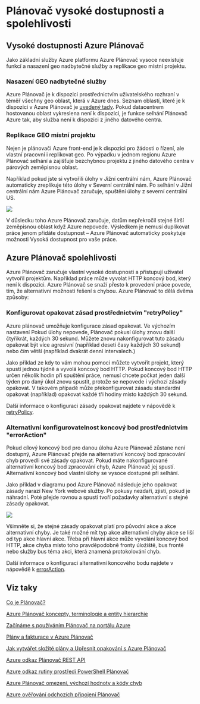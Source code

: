 <properties
 pageTitle="Plánovač vysoké dostupnosti a spolehlivosti"
 description="Plánovač vysoké dostupnosti a spolehlivosti"
 services="scheduler"
 documentationCenter=".NET"
 authors="derek1ee"
 manager="kevinlam1"
 editor=""/>
<tags
 ms.service="scheduler"
 ms.workload="infrastructure-services"
 ms.tgt_pltfrm="na"
 ms.devlang="dotnet"
 ms.topic="article"
 ms.date="08/16/2016"
 ms.author="deli"/>


# <a name="scheduler-high-availability-and-reliability"></a>Plánovač vysoké dostupnosti a spolehlivosti

## <a name="azure-scheduler-high-availability"></a>Vysoké dostupnosti Azure Plánovač

Jako základní služby Azure platformu Azure Plánovač vysoce neexistuje funkcí a nasazení geo nadbytečné služby a replikace geo místní projektu.

### <a name="geo-redundant-service-deployment"></a>Nasazení GEO nadbytečné služby

Azure Plánovač je k dispozici prostřednictvím uživatelského rozhraní v téměř všechny geo oblast, která v Azure dnes. Seznam oblastí, které je k dispozici v Azure Plánovač je [uvedený tady](https://azure.microsoft.com/regions/#services). Pokud datacentrem hostovanou oblast vykreslena není k dispozici, je funkce selhání Plánovač Azure tak, aby služba není k dispozici z jiného datového centra.

### <a name="geo-regional-job-replication"></a>Replikace GEO místní projektu

Nejen je plánovači Azure front-end je k dispozici pro žádosti o řízení, ale vlastní pracovní i replikovat geo. Po výpadku v jednom regionu Azure Plánovač selhání a zajišťuje bezchybnou projektu z jiného datového centra v párových zeměpisnou oblast.

Například pokud jste si vytvořili úlohy v Jižní centrální nám, Azure Plánovač automaticky zreplikuje této úlohy v Severní centrální nám. Po selhání v Jižní centrální nám Azure Plánovač zaručuje, spuštění úlohy z severní centrální US. 

![][1]

V důsledku toho Azure Plánovač zaručuje, datům nepřekročil stejné širší zeměpisnou oblast když Azure nepovede. Výsledkem je nemusí duplikovat práce jenom přidáte dostupnost – Azure Plánovač automaticky poskytuje možnosti Vysoká dostupnost pro vaše práce.

## <a name="azure-scheduler-reliability"></a>Azure Plánovač spolehlivosti

Azure Plánovač zaručuje vlastní vysoké dostupnosti a přistupují uživatel vytvořil projektům. Například práce může vyvolat HTTP koncový bod, který není k dispozici. Azure Plánovač se snaží přesto k provedení práce povede, tím, že alternativní možnosti řešení s chybou. Azure Plánovač to dělá dvěma způsoby:

### <a name="configurable-retry-policy-via-retrypolicy"></a>Konfigurovat opakovat zásad prostřednictvím "retryPolicy"

Azure plánovač umožňuje konfigurace zásad opakovat. Ve výchozím nastavení Pokud úlohy nepovede, Plánovač pokusí úlohy znovu další čtyřikrát, každých 30 sekund. Můžete znovu nakonfigurovat tuto zásadu opakovat být více agresivní (například deseti časy každých 30 sekund) nebo čím větší (například dvakrát denní intervalech.)

Jako příklad ze kdy to vám mohou pomoci můžete vytvořit projekt, který spustí jednou týdně a vyvolá koncový bod HTTP. Pokud koncový bod HTTP určen několik hodin při spuštění práce, nemusí chcete počkat jeden další týden pro daný úkol znovu spustit, protože se nepovede i výchozí zásady opakovat. V takovém případě může překonfigurovat zásadu standardní opakovat (například) opakovat každé tři hodiny místo každých 30 sekund.

Další informace o konfiguraci zásady opakovat najdete v nápovědě k [retryPolicy](scheduler-concepts-terms.md#retrypolicy).

### <a name="alternate-endpoint-configurability-via-erroraction"></a>Alternativní konfigurovatelnost koncový bod prostřednictvím "errorAction"

Pokud cílový koncový bod pro danou úlohu Azure Plánovač zůstane není dostupný, Azure Plánovač přejde na alternativní koncový bod zpracování chyb provedli své zásady opakovat. Pokud máte nakonfigurované alternativní koncový bod zpracování chyb, Azure Plánovač jej spustí. Alternativní koncový bod vlastní úlohy se vysoce dostupné při selhání.

Jako příklad v diagramu pod Azure Plánovač následuje jeho opakovat zásady narazí New York webové služby. Po pokusy nezdaří, zjistí, pokud je náhradní. Poté přejde rovnou a spustí tvoří požadavky alternativní s stejné zásady opakovat.

![][2]

Všimněte si, že stejné zásady opakovat platí pro původní akce a akce alternativní chyby. Je také možné mít typ akce alternativní chyby akce se liší od typ akce hlavní akce. Třeba při hlavní akce může vyvolání koncový bod HTTP, akce chyba místo toho pravděpodobně fronty úložiště, bus frontě nebo služby bus téma akci, která znamená protokolování chyb.

Další informace o konfiguraci alternativní koncového bodu najdete v nápovědě k [errorAction](scheduler-concepts-terms.md#action-and-erroraction).

## <a name="see-also"></a>Viz taky

 [Co je Plánovač?](scheduler-intro.md)

 [Azure Plánovač koncepty, terminologie a entity hierarchie](scheduler-concepts-terms.md)

 [Začínáme s používáním Plánovač na portálu Azure](scheduler-get-started-portal.md)

 [Plány a fakturace v Azure Plánovač](scheduler-plans-billing.md)

 [Jak vytvářet složité plány a Upřesnit opakování s Azure Plánovač](scheduler-advanced-complexity.md)

 [Azure odkaz Plánovač REST API](https://msdn.microsoft.com/library/mt629143)

 [Azure odkaz rutiny prostředí PowerShell Plánovač](scheduler-powershell-reference.md)

 [Azure Plánovač omezení, výchozí hodnoty a kódy chyb](scheduler-limits-defaults-errors.md)

 [Azure ověřování odchozích připojení Plánovač](scheduler-outbound-authentication.md)


[1]: ./media/scheduler-high-availability-reliability/scheduler-high-availability-reliability-image1.png

[2]: ./media/scheduler-high-availability-reliability/scheduler-high-availability-reliability-image2.png
